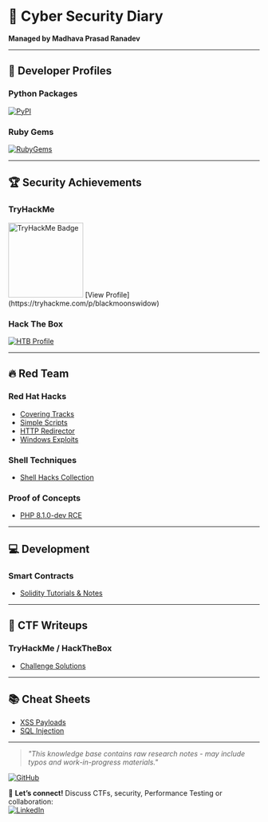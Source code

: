 # 📓 Cyber Security Diary  
**Managed by Madhava Prasad Ranadev**  

---

## 🚀 Developer Profiles  
### Python Packages  
[![PyPI](https://img.shields.io/badge/PyPI-Profile-blue?logo=pypi)](https://pypi.org/user/Madhava-mng/)  

### Ruby Gems  
[![RubyGems](https://img.shields.io/badge/RubyGems-Profile-red?logo=rubygems)](https://rubygems.org/profiles/Madhava-mng)  

---

## 🏆 Security Achievements  
### TryHackMe  
<img src="https://tryhackme-badges.s3.amazonaws.com/blackmoonswidow.png" alt="TryHackMe Badge" width="150"/>  
[View Profile](https://tryhackme.com/p/blackmoonswidow)  

### Hack The Box  
[![HTB Profile](https://www.hackthebox.com/badge/image/396497)](https://app.hackthebox.com/profile/396497)  

---

## 🔥 Red Team
### Red Hat Hacks  
- [Covering Tracks](redhat/cover_tracks.md)  
- [Simple Scripts](redhat/scripts.md)  
- [HTTP Redirector](redhat/redirect.md)  
- [Windows Exploits](redhat/windows.md)  

### Shell Techniques  
- [Shell Hacks Collection](sHacks/index.md)  

### Proof of Concepts  
- [PHP 8.1.0-dev RCE](pocs/php-8.1.0-dev.md)  

---

## 💻 Development  
### Smart Contracts  
- [Solidity Tutorials & Notes](solidity/index.md)  

---

## 📝 CTF Writeups  
### TryHackMe / HackTheBox  
- [Challenge Solutions](thm/index.md)  

---

## 📚 Cheat Sheets  
- [XSS Payloads](cheetsheet/xss.md)  
- [SQL Injection](cheetsheet/sql.md)  

---

> *"This knowledge base contains raw research notes - may include typos and work-in-progress materials."*  

[![GitHub](https://img.shields.io/badge/View_on_GitHub-181717?logo=github)](https://github.com/Madhava-mng)  


🔗 **Let’s connect!** Discuss CTFs, security, Performance Testing or collaboration:  
[![LinkedIn](https://img.shields.io/badge/LinkedIn-Connect-blue?style=flat&logo=linkedin)](https://www.linkedin.com/in/madhavaprasad-r/)
